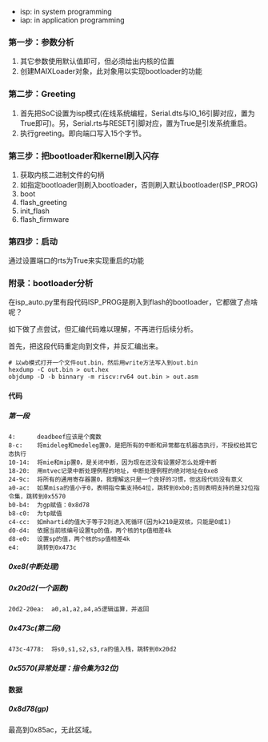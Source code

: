 - isp: in system programming
- iap: in application programming

### 第一步：参数分析

1. 其它参数使用默认值即可，但必须给出内核的位置
2. 创建MAIXLoader对象，此对象用以实现bootloader的功能

### 第二步：Greeting

1. 首先把SoC设置为isp模式(在线系统编程，Serial.dts与IO_16引脚对应，置为True即可)。另，Serial.rts与RESET引脚对应，置为True是引发系统重启。
2. 执行greeting。即向端口写入15个字节。

### 第三步：把bootloader和kernel刷入闪存

1. 获取内核二进制文件的句柄
2. 如指定bootloader则刷入bootloader，否则刷入默认bootloader(ISP_PROG)
3. boot
4. flash_greeting
5. init_flash
6. flash_firmware

### 第四步：启动

通过设置端口的rts为True来实现重启的功能

### 附录：bootloader分析

在isp_auto.py里有段代码ISP_PROG是刷入到flash的bootloader，它都做了点啥呢？

如下做了点尝试，但汇编代码难以理解，不再进行后续分析。

首先，把这段代码重定向到文件，并反汇编出来。

```
# 以wb模式打开一个文件out.bin，然后用write方法写入到out.bin
hexdump -C out.bin > out.hex
objdump -D -b binnary -m riscv:rv64 out.bin > out.asm
```

#### 代码

##### 第一段

```
4:		deadbeef应该是个魔数
8-c:	将mideleg和medeleg置0，是把所有的中断和异常都在机器态执行，不授权给其它态执行
10-14:	将mie和mip置0，是关闭中断，因为现在还没有设置好怎么处理中断
18-20:	用mtvec记录中断处理例程的地址，中断处理例程的绝对地址在0xe8
24-9c:	将所有的通用寄存器置0，我理解这只是一个良好的习惯，但这段代码没有意义
a0-ac:	如果misa的值小于0，表明指令集支持64位，跳转到0xb0;否则表明支持的是32位指令集，跳转到0x5570
b0-b4:	为gp赋值：0x8d78
b8-c0:	为tp赋值
c4-cc:	如mhartid的值大于等于2则进入死循环(因为k210是双核，只能是0或1)
d0-d4:	依据当前核编号设置tp的值，两个核的tp值相差4k
d8-e0:	设置sp的值，两个核的sp值相差4k
e4:		跳转到0x473c
```

##### 0xe8(中断处理)

##### 0x20d2(一个函数)

```
20d2-20ea:	a0,a1,a2,a4,a5逻辑运算，并返回
```



##### 0x473c(第二段)

```
473c-4778:	将s0,s1,s2,s3,ra的值入栈，跳转到0x20d2
```



##### 0x5570(异常处理：指令集为32位)

#### 数据

##### 0x8d78(gp)

最高到0x85ac，无此区域。

### 